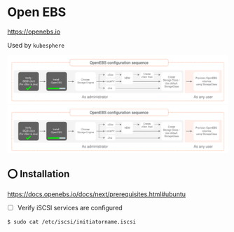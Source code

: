 # Open EBS


https://openebs.io

Used by `kubesphere`

![Alt text](images/1-config-sequence.svg)
<img src="images/1-config-sequence.svg">

## :o: Installation

https://docs.openebs.io/docs/next/prerequisites.html#ubuntu

- [ ] Verify iSCSI services are configured

```
$ sudo cat /etc/iscsi/initiatorname.iscsi
```

